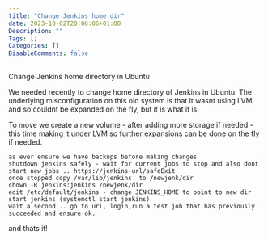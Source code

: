 ```yaml
---
title: "Change Jenkins home dir"
date: 2023-10-02T20:06:06+01:00
Description: ""
Tags: []
Categories: []
DisableComments: false
---
```


Change Jenkins home directory in Ubuntu

We needed recently to change home directory of Jenkins in Ubuntu. The underlying misconfiguration on this old system is that it wasnt using LVM and so couldnt be expanded on the fly, but it is what it is.

To move we create a new volume - after adding more storage if needed - this time making it under LVM so further expansions can be done on the fly if needed.

    as ever ensure we have backups before making changes
    shutdown jenkins safely - wait for current jobs to stop and also dont start new jobs .. https://jenkins-url/safeExit
    once stopped copy /var/lib/jenkins  to /newjenk/dir
    chown -R jenkins:jenkins /newjenk/dir
    edit /etc/default/jenkins - change JENKINS_HOME to point to new dir
    start jenkins (systemctl start jenkins)
    wait a second .. go to url, login,run a test job that has previously succeeded and ensure ok.

and thats it!

